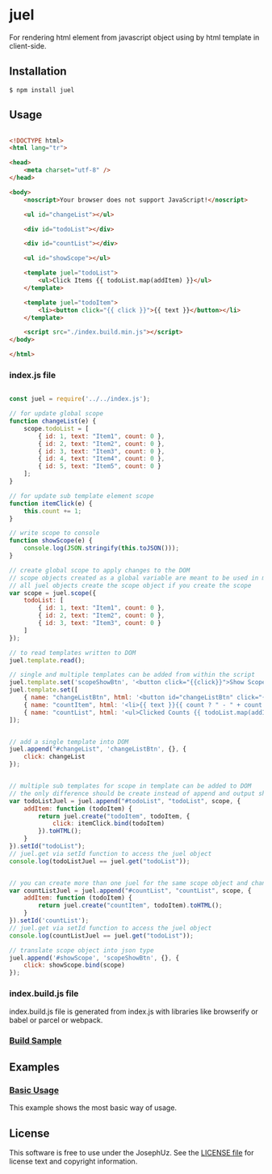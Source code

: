 juel
==================

For rendering html element from javascript object using by html template in client-side.


## Installation

```shell
$ npm install juel
```

## Usage

```html

<!DOCTYPE html>
<html lang="tr">

<head>
    <meta charset="utf-8" />
</head>

<body>
    <noscript>Your browser does not support JavaScript!</noscript>

    <ul id="changeList"></ul>

    <div id="todoList"></div>

    <div id="countList"></div>

    <ul id="showScope"></ul>

    <template juel="todoList">
        <ul>Click Items {{ todoList.map(addItem) }}</ul>
    </template>

    <template juel="todoItem">
        <li><button click="{{ click }}">{{ text }}</button></li>
    </template>

    <script src="./index.build.min.js"></script>
</body>

</html>

```

### index.js file

```javascript

const juel = require('../../index.js');

// for update global scope
function changeList(e) {
    scope.todoList = [
        { id: 1, text: "Item1", count: 0 },
        { id: 2, text: "Item2", count: 0 },
        { id: 3, text: "Item3", count: 0 },
        { id: 4, text: "Item4", count: 0 },
        { id: 5, text: "Item5", count: 0 }
    ];
}

// for update sub template element scope
function itemClick(e) {
    this.count += 1;
}

// write scope to console
function showScope(e) {
    console.log(JSON.stringify(this.toJSON()));
}

// create global scope to apply changes to the DOM
// scope objects created as a global variable are meant to be used in multiple juel
// all juel objects create the scope object if you create the scope
var scope = juel.scope({
    todoList: [
        { id: 1, text: "Item1", count: 0 },
        { id: 2, text: "Item2", count: 0 },
        { id: 3, text: "Item3", count: 0 }
    ]
});

// to read templates written to DOM
juel.template.read();

// single and multiple templates can be added from within the script
juel.template.set('scopeShowBtn', '<button click="{{click}}">Show Scope On Console</button>');
juel.template.set([
    { name: "changeListBtn", html: '<button id="changeListBtn" click="{{ click }}">Change List</button>' },
    { name: "countItem", html: '<li>{{ text }}{{ count ? " - " + count + " Time" + (count > 1 ? "s": "") + " Clicked" : "" }}</li>' },
    { name: "countList", html: '<ul>Clicked Counts {{ todoList.map(addItem) }} NOT: if not clicked, number doesnt show</ul>' }
]);


// add a single template into DOM
juel.append("#changeList", 'changeListBtn', {}, {
    click: changeList
});


// multiple sub templates for scope in template can be added to DOM
// the only difference should be create instead of append and output should be HTML
var todoListJuel = juel.append("#todoList", "todoList", scope, {
    addItem: function (todoItem) {
        return juel.create("todoItem", todoItem, {
            click: itemClick.bind(todoItem)
        }).toHTML();
    }
}).setId("todoList");
// juel.get via setId function to access the juel object
console.log(todoListJuel == juel.get("todoList"));


// you can create more than one juel for the same scope object and change the two juel objects via scope
var countListJuel = juel.append("#countList", "countList", scope, {
    addItem: function (todoItem) {
        return juel.create("countItem", todoItem).toHTML();
    }
}).setId('countList');
// juel.get via setId function to access the juel object
console.log(countListJuel == juel.get("todoList"));

// translate scope object into json type
juel.append('#showScope', 'scopeShowBtn', {}, {
    click: showScope.bind(scope)
});

```

### index.build.js file

index.build.js file is generated from index.js with libraries like browserify or babel or parcel or webpack.

### [Build Sample][]

[Build Sample]: https://github.com/JosephUz/juel/tree/master/gulpfile.js


## Examples

### [Basic Usage][]

This example shows the most basic way of usage.

[Basic Usage]: https://github.com/JosephUz/juel/tree/master/examples/basic/index.html


License
-------

This software is free to use under the JosephUz. See the [LICENSE file][] for license text and copyright information.


[LICENSE file]: https://github.com/JosephUz/juel/blob/master/LICENSE